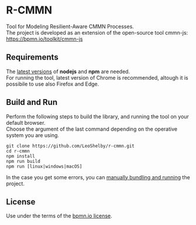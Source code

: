 # R-CMMN

Tool for Modeling Resilient-Aware CMMN Processes.  
The project is developed as an extension of the open-source tool cmmn-js: https://bpmn.io/toolkit/cmmn-js

## Requirements

The [latest versions](./rcmmn_modules/guide_node.md) of **nodejs** and **npm** are needed.   
For running the tool, latest version of Chrome is recommended, altough it is possibile to use also Firefox and Edge.

## Build and Run

Perform the following steps to build the library, and running the tool on your default browser.  
Choose the argument of the last command depending on the operative system you are using.
```
git clone https://github.com/LeoShelby/r-cmmn.git
cd r-cmmn
npm install
npm run build
npm run [linux|windows|macOS]
```
In the case you get some errors, you can [manually bundling and running](./rcmmn_modules/guide_manual.md) the project.

## License

Use under the terms of the [bpmn.io license](http://bpmn.io/license).
